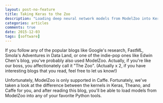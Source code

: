```yaml
---
layout: post-no-feature
title: Taking Keras to the Zoo
description: "Loading deep neural network models from ModelZoo into Keras and Theano"
categories: articles
comments: true
date: 2015-12-03
tags: [software]
---
```


If you follow any of the popular blogs like Google's research, FastML, 
Smola's Adventures in Data Land, or one of the indie-pop ones like Edwin Chen's blog, 
you've probably also used ModelZoo. Actually, if you're like our boss, you affectionately 
call it "The Zoo". (Actually x 2, if you have interesting blogs that you read, feel free to let us know!)

Unfortunately, ModelZoo is only supported in Caffe. Fortunately, we've taken a look 
at the difference between the kernels in Keras, Theano, and Caffe for you, and after 
reading this blog, you'll be able to load models from ModelZoo into any of your favorite Python tools.
